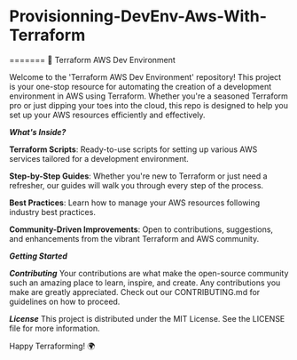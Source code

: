 # Provisionning-DevEnv-Aws-With-Terraform
=======
🚀 Terraform AWS Dev Environment

Welcome to the 'Terraform AWS Dev Environment' repository! This project is your one-stop resource for automating the creation of a development environment in AWS using Terraform. Whether you're a seasoned Terraform pro or just dipping your toes into the cloud, this repo is designed to help you set up your AWS resources efficiently and effectively.

_**What's Inside?**_

**Terraform Scripts**: Ready-to-use scripts for setting up various AWS services tailored for a development environment.

**Step-by-Step Guides**: Whether you're new to Terraform or just need a refresher, our guides will walk you through every step of the process.

**Best Practices**: Learn how to manage your AWS resources following industry best practices.

**Community-Driven Improvements**: Open to contributions, suggestions, and enhancements from the vibrant Terraform and AWS community.


_**Getting Started**_


_**Contributing**_
Your contributions are what make the open-source community such an amazing place to learn, inspire, and create. Any contributions you make are greatly appreciated. Check out our CONTRIBUTING.md for guidelines on how to proceed.

_**License**_
This project is distributed under the MIT License. See the LICENSE file for more information.

Happy Terraforming! 🌍
